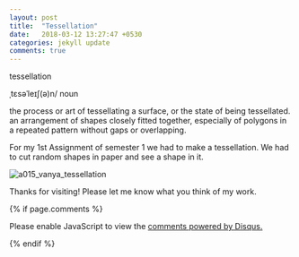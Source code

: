 ```yaml
---
layout: post
title:  "Tessellation"
date:   2018-03-12 13:27:47 +0530
categories: jekyll update
comments: true
---
```

tessellation

ˌtɛsəˈleɪʃ(ə)n/
noun

the process or art of tessellating a surface, or the state of being tessellated.
an arrangement of shapes closely fitted together, especially of polygons in a repeated pattern without gaps or overlapping.


For my 1st Assignment of semester 1 we had to make a tessellation. We had to cut random shapes in paper and see a shape in it.

![a015_vanya_tessellation](https://user-images.githubusercontent.com/36835039/37865139-4fbcf4e2-2f9e-11e8-8059-6a52f5fc3abb.jpg)


Thanks for visiting! Please let me know what you think of my work.


{% if page.comments %}

<div id="disqus_thread"></div>
<script>

/**
*  RECOMMENDED CONFIGURATION VARIABLES: EDIT AND UNCOMMENT THE SECTION BELOW TO INSERT DYNAMIC VALUES FROM YOUR PLATFORM OR CMS.
*  LEARN WHY DEFINING THESE VARIABLES IS IMPORTANT: https://disqus.com/admin/universalcode/#configuration-variables*/
/*
var disqus_config = function () {
this.page.url = PAGE_URL;  // Replace PAGE_URL with your page's canonical URL variable
this.page.identifier = PAGE_IDENTIFIER; // Replace PAGE_IDENTIFIER with your page's unique identifier variable
};
*/
(function() { // DON'T EDIT BELOW THIS LINE
var d = document, s = d.createElement('script');
s.src = 'https://vanya-rawat-github-io.disqus.com/embed.js';
s.setAttribute('data-timestamp', +new Date());
(d.head || d.body).appendChild(s);
})();
</script>
<noscript>Please enable JavaScript to view the <a href="https://disqus.com/?ref_noscript">comments powered by Disqus.</a></noscript>

{% endif %}
